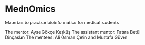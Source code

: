 # MednOmics
Materials to practice bioinformatics for medical students

The mentor: Ayse Gökçe Keşküş
The assistant mentor: Fatma Betül Dinçaslan
The mentees: Ali Osman Çetin and Mustafa Güven
